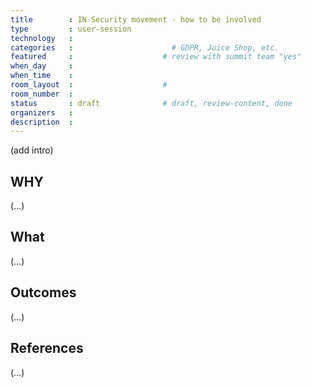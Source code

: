 ```yaml
---
title        : IN Security movement - how to be involved
type         : user-session
technology   :
categories   :                      # GDPR, Juice Shop, etc.
featured     :                    # review with summit team "yes"
when_day     :
when_time    :
room_layout  :                    #
room_number  :
status       : draft              # draft, review-content, done
organizers   :
description  :
---
```


(add intro)

## WHY

(...)

## What

(...)

## Outcomes

(...)

## References

(...)
